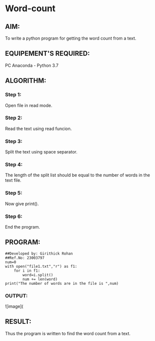 # Word-count
## AIM:
To write a python program for getting the word count from a text.
## EQUIPEMENT'S REQUIRED: 
PC
Anaconda - Python 3.7
## ALGORITHM: 

### Step 1:
Open file in read mode.

### Step 2: 
Read the text using read funcion.
         
### Step 3: 
Split the text using space separator.
         
### Step 4:  
The length of the split list should be equal to the number of words in the text file.

### Step 5: 
Now give print().

### Step 6: 
End the program.

## PROGRAM:

```
##Developed by: Girithick Rohan
##Ref.No: 23003797
num=0
with open("file1.txt","r") as f1:
    for i in f1:
        word=i.split()
        num += len(word)
print("The number of words are in the file is ",num)
```

### OUTPUT:

![image](

## RESULT:
Thus the program is written to find the word count from a text.
